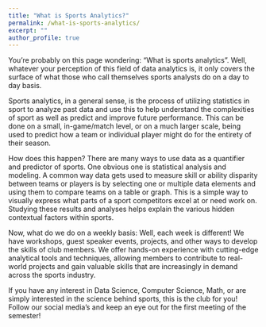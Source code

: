 ```yaml
---
title: "What is Sports Analytics?"
permalink: /what-is-sports-analytics/
excerpt: ""
author_profile: true
---
```

You’re probably on this page wondering: “What is sports analytics”. Well, whatever your perception of this field of data analytics is, it only covers the surface of what those who call themselves sports analysts do on a day to day basis. 

Sports analytics, in a general sense, is the process of utilizing statistics in sport to analyze past data and use this to help understand the complexities of sport as well as predict and improve future performance. This can be done on a small, in-game/match level, or on a much larger scale, being used to predict how a team or individual player might do for the entirety of their season.

How does this happen? There are many ways to use data as a quantifier and predictor of sports. One obvious one is statistical analysis and modeling. A common way data gets used to measure skill or ability disparity between teams or players is by selecting one or multiple data elements and using them to compare teams on a table or graph. This is a simple way to visually express what parts of a sport competitors excel at or need work on. Studying these results and analyses helps explain the various hidden contextual factors within sports. 

Now, what do we do on a weekly basis: Well, each week is different! We have workshops, guest speaker events, projects, and other ways to develop the skills of club members. We offer hands-on experience with cutting-edge analytical tools and techniques, allowing members to contribute to real-world projects and gain valuable skills that are increasingly in demand across the sports industry.

If you have any interest in Data Science, Computer Science, Math, or are simply interested in the science behind sports, this is the club for you! Follow our social media’s and keep an eye out for the first meeting of the semester!
